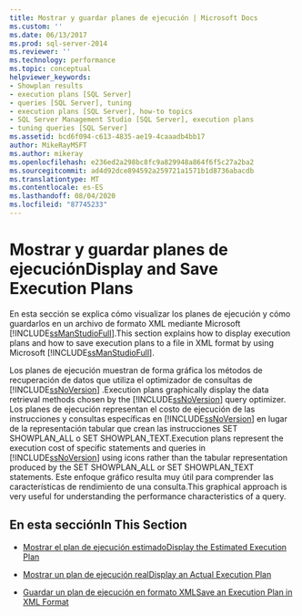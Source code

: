 ```yaml
---
title: Mostrar y guardar planes de ejecución | Microsoft Docs
ms.custom: ''
ms.date: 06/13/2017
ms.prod: sql-server-2014
ms.reviewer: ''
ms.technology: performance
ms.topic: conceptual
helpviewer_keywords:
- Showplan results
- execution plans [SQL Server]
- queries [SQL Server], tuning
- execution plans [SQL Server], how-to topics
- SQL Server Management Studio [SQL Server], execution plans
- tuning queries [SQL Server]
ms.assetid: bcd6f094-c613-4835-ae19-4caaadb4bb17
author: MikeRayMSFT
ms.author: mikeray
ms.openlocfilehash: e236ed2a298bc8fc9a829948a864f6f5c27a2ba2
ms.sourcegitcommit: ad4d92dce894592a259721a1571b1d8736abacdb
ms.translationtype: MT
ms.contentlocale: es-ES
ms.lasthandoff: 08/04/2020
ms.locfileid: "87745233"
---
```

# <a name="display-and-save-execution-plans"></a><span data-ttu-id="c0c05-102">Mostrar y guardar planes de ejecución</span><span class="sxs-lookup"><span data-stu-id="c0c05-102">Display and Save Execution Plans</span></span>
  <span data-ttu-id="c0c05-103">En esta sección se explica cómo visualizar los planes de ejecución y cómo guardarlos en un archivo de formato XML mediante Microsoft [!INCLUDE[ssManStudioFull](../../includes/ssmanstudiofull-md.md)].</span><span class="sxs-lookup"><span data-stu-id="c0c05-103">This section explains how to display execution plans and how to save execution plans to a file in XML format by using Microsoft [!INCLUDE[ssManStudioFull](../../includes/ssmanstudiofull-md.md)].</span></span>  
  
 <span data-ttu-id="c0c05-104">Los planes de ejecución muestran de forma gráfica los métodos de recuperación de datos que utiliza el optimizador de consultas de [!INCLUDE[ssNoVersion](../../includes/ssnoversion-md.md)] .</span><span class="sxs-lookup"><span data-stu-id="c0c05-104">Execution plans graphically display the data retrieval methods chosen by the [!INCLUDE[ssNoVersion](../../includes/ssnoversion-md.md)] query optimizer.</span></span> <span data-ttu-id="c0c05-105">Los planes de ejecución representan el costo de ejecución de las instrucciones y consultas específicas en [!INCLUDE[ssNoVersion](../../includes/ssnoversion-md.md)] en lugar de la representación tabular que crean las instrucciones SET SHOWPLAN_ALL o SET SHOWPLAN_TEXT.</span><span class="sxs-lookup"><span data-stu-id="c0c05-105">Execution plans represent the execution cost of specific statements and queries in [!INCLUDE[ssNoVersion](../../includes/ssnoversion-md.md)] using icons rather than the tabular representation produced by the SET SHOWPLAN_ALL or SET SHOWPLAN_TEXT statements.</span></span> <span data-ttu-id="c0c05-106">Este enfoque gráfico resulta muy útil para comprender las características de rendimiento de una consulta.</span><span class="sxs-lookup"><span data-stu-id="c0c05-106">This graphical approach is very useful for understanding the performance characteristics of a query.</span></span>  
  
## <a name="in-this-section"></a><span data-ttu-id="c0c05-107">En esta sección</span><span class="sxs-lookup"><span data-stu-id="c0c05-107">In This Section</span></span>  
  
-   [<span data-ttu-id="c0c05-108">Mostrar el plan de ejecución estimado</span><span class="sxs-lookup"><span data-stu-id="c0c05-108">Display the Estimated Execution Plan</span></span>](display-the-estimated-execution-plan.md)  
  
-   [<span data-ttu-id="c0c05-109">Mostrar un plan de ejecución real</span><span class="sxs-lookup"><span data-stu-id="c0c05-109">Display an Actual Execution Plan</span></span>](display-an-actual-execution-plan.md)  
  
-   [<span data-ttu-id="c0c05-110">Guardar un plan de ejecución en formato XML</span><span class="sxs-lookup"><span data-stu-id="c0c05-110">Save an Execution Plan in XML Format</span></span>](save-an-execution-plan-in-xml-format.md)  
  
  
